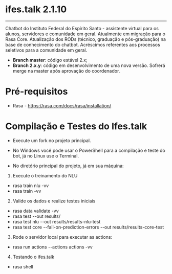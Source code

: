 # ifes.talk 2.1.10
---

Chatbot do Instituto Federal do Espírito Santo - assistente virtual para os alunos, servidores e comunidade em geral. Atualmente em migração para o Rasa
Core. Atualização dos RODs (técnico, graduação e pós-graduação) na base de conhecimento do chatbot. Acréscimos referentes aos processos seletivos para a
comunidade em geral.

* **Branch master**: código estável 2.x;
* **Branch 2.x.y**: código em desenvolvimento de uma nova versão. Sofrerá merge na master após aprovação do coordenador.

# Pré-requisitos

* Rasa - https://rasa.com/docs/rasa/installation/

# Compilação e Testes do Ifes.talk

* Execute um fork no projeto principal.

* No Windows você pode usar o PowerShell para a compilação e teste do bot, já no Linux use o Terminal.

* No diretório principal do projeto, já em sua máquina:

1. Execute o treinamento do NLU

* rasa train nlu -vv
* rasa train -vv

2. Valide os dados e realize testes iniciais

* rasa data validate -vv
* rasa test --out results/
* rasa test nlu --out results/results-nlu-test
* rasa test core --fail-on-prediction-errors --out results/results-core-test

3. Rode o servidor local para executar as actions:

* rasa run actions --actions actions -vv

4. Testando o ifes.talk

* rasa shell
